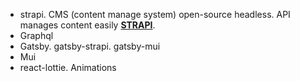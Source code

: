 - strapi. CMS (content manage system) open-source headless. API manages content easily **[STRAPI](https://strapi.io/)**.
- Graphql
- Gatsby. gatsby-strapi. gatsby-mui
- Mui
- react-lottie. Animations

